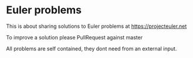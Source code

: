 # Euler problems

This is about sharing solutions to Euler problems at https://projecteuler.net

To improve a solution please PullRequest against master

All problems are self contained, they dont need from an external input.


